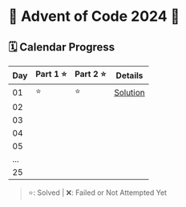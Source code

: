# 🎄 Advent of Code 2024 🎄

## 🗓️ Calendar Progress

| Day | Part 1 ⭐ | Part 2 ⭐ | Details         |
|-----|---------|----------|-----------------|
| 01  | ⭐        | ⭐        | [Solution](./Day01.cs) |
| 02  |         |          |                 |
| 03  |         |          |                 |
| 04  |         |          |                 |
| 05  |         |          |                 |
| ... |         |          |                 |
| 25  |         |          |                 |

> ⭐: Solved | ❌: Failed or Not Attempted Yet
